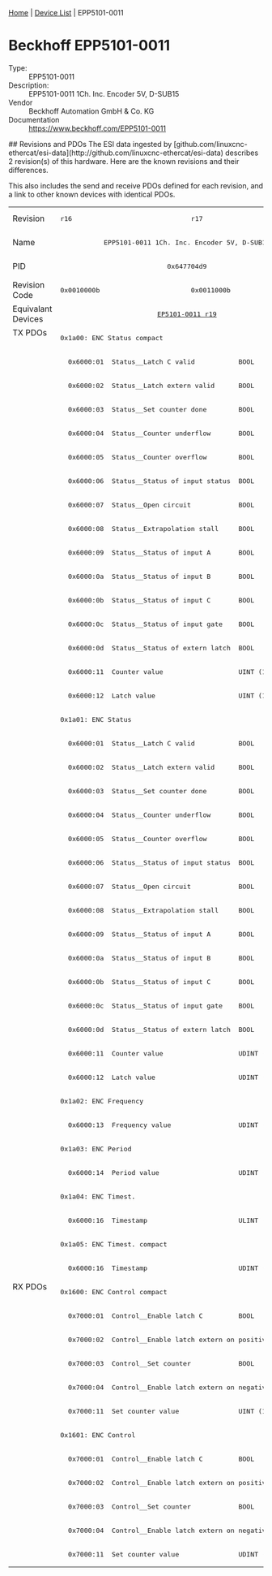 <div class="nav"><a href="/esi-data">Home</a> | <a href="/esi-data/devices">Device List</a> | EPP5101-0011</div>

#  Beckhoff EPP5101-0011

<dl>
  <dt>Type:</dt><dd>EPP5101-0011</dd>
  <dt>Description:</dt><dd>EPP5101-0011 1Ch. Inc. Encoder 5V, D-SUB15</dd>
  <dt>Vendor</dt><dd>Beckhoff Automation GmbH & Co. KG</dd>
  <dt>Documentation</dt><dd><a href="https://www.beckhoff.com/EPP5101-0011">https://www.beckhoff.com/EPP5101-0011</a></dd>
</dl>
## Revisions and PDOs
The ESI data ingested by [github.com/linuxcnc-ethercat/esi-data](http://github.com/linuxcnc-ethercat/esi-data) describes 2 revision(s) of this hardware.  Here are the known revisions and their differences.

This also includes the send and receive PDOs defined for each revision, and a link to other known devices with identical PDOs.

<table>
<tr >
<td class="first">Revision</td>
<td ><pre>r16</pre></td>
<td ><pre>r17</pre></td>
</tr>
<tr >
<td class="first">Name</td>
<td  colspan=2 align="center"><pre>EPP5101-0011 1Ch. Inc. Encoder 5V, D-SUB15</pre></td>
</tr>
<tr >
<td class="first">PID</td>
<td  colspan=2 align="center"><pre>0x647704d9</pre></td>
</tr>
<tr >
<td class="first">Revision Code</td>
<td ><pre>0x0010000b</pre></td>
<td ><pre>0x0011000b</pre></td>
</tr>
<tr >
<td class="first">Equivalant Devices</td>
<td  colspan=2 align="center"><pre><a href="EP5101-0011">EP5101-0011 r19</a></pre></td>
</tr>
<tr class="txpdo pdosection">
<td class="first" rowspan=40 valign=top>TX PDOs</td>
<td colspan=2 align="left"><pre>0x1a00: ENC Status compact</pre></td>
<td></td>
</tr>
<tr class="txpdo">
<td  colspan=2 align="left"><pre>  0x6000:01  Status__Latch C valid           BOOL</pre></td>
</tr>
<tr class="txpdo">
<td  colspan=2 align="left"><pre>  0x6000:02  Status__Latch extern valid      BOOL</pre></td>
</tr>
<tr class="txpdo">
<td  colspan=2 align="left"><pre>  0x6000:03  Status__Set counter done        BOOL</pre></td>
</tr>
<tr class="txpdo">
<td  colspan=2 align="left"><pre>  0x6000:04  Status__Counter underflow       BOOL</pre></td>
</tr>
<tr class="txpdo">
<td  colspan=2 align="left"><pre>  0x6000:05  Status__Counter overflow        BOOL</pre></td>
</tr>
<tr class="txpdo">
<td  colspan=2 align="left"><pre>  0x6000:06  Status__Status of input status  BOOL</pre></td>
</tr>
<tr class="txpdo">
<td  colspan=2 align="left"><pre>  0x6000:07  Status__Open circuit            BOOL</pre></td>
</tr>
<tr class="txpdo">
<td  colspan=2 align="left"><pre>  0x6000:08  Status__Extrapolation stall     BOOL</pre></td>
</tr>
<tr class="txpdo">
<td  colspan=2 align="left"><pre>  0x6000:09  Status__Status of input A       BOOL</pre></td>
</tr>
<tr class="txpdo">
<td  colspan=2 align="left"><pre>  0x6000:0a  Status__Status of input B       BOOL</pre></td>
</tr>
<tr class="txpdo">
<td  colspan=2 align="left"><pre>  0x6000:0b  Status__Status of input C       BOOL</pre></td>
</tr>
<tr class="txpdo">
<td  colspan=2 align="left"><pre>  0x6000:0c  Status__Status of input gate    BOOL</pre></td>
</tr>
<tr class="txpdo">
<td  colspan=2 align="left"><pre>  0x6000:0d  Status__Status of extern latch  BOOL</pre></td>
</tr>
<tr class="txpdo">
<td  colspan=2 align="left"><pre>  0x6000:11  Counter value                   UINT (16 bits)</pre></td>
</tr>
<tr class="txpdo">
<td  colspan=2 align="left"><pre>  0x6000:12  Latch value                     UINT (16 bits)</pre></td>
</tr>
<tr class="txpdo pdosection">
<td  colspan=2 align="left"><pre>0x1a01: ENC Status</pre></td>
</tr>
<tr class="txpdo">
<td  colspan=2 align="left"><pre>  0x6000:01  Status__Latch C valid           BOOL</pre></td>
</tr>
<tr class="txpdo">
<td  colspan=2 align="left"><pre>  0x6000:02  Status__Latch extern valid      BOOL</pre></td>
</tr>
<tr class="txpdo">
<td  colspan=2 align="left"><pre>  0x6000:03  Status__Set counter done        BOOL</pre></td>
</tr>
<tr class="txpdo">
<td  colspan=2 align="left"><pre>  0x6000:04  Status__Counter underflow       BOOL</pre></td>
</tr>
<tr class="txpdo">
<td  colspan=2 align="left"><pre>  0x6000:05  Status__Counter overflow        BOOL</pre></td>
</tr>
<tr class="txpdo">
<td  colspan=2 align="left"><pre>  0x6000:06  Status__Status of input status  BOOL</pre></td>
</tr>
<tr class="txpdo">
<td  colspan=2 align="left"><pre>  0x6000:07  Status__Open circuit            BOOL</pre></td>
</tr>
<tr class="txpdo">
<td  colspan=2 align="left"><pre>  0x6000:08  Status__Extrapolation stall     BOOL</pre></td>
</tr>
<tr class="txpdo">
<td  colspan=2 align="left"><pre>  0x6000:09  Status__Status of input A       BOOL</pre></td>
</tr>
<tr class="txpdo">
<td  colspan=2 align="left"><pre>  0x6000:0a  Status__Status of input B       BOOL</pre></td>
</tr>
<tr class="txpdo">
<td  colspan=2 align="left"><pre>  0x6000:0b  Status__Status of input C       BOOL</pre></td>
</tr>
<tr class="txpdo">
<td  colspan=2 align="left"><pre>  0x6000:0c  Status__Status of input gate    BOOL</pre></td>
</tr>
<tr class="txpdo">
<td  colspan=2 align="left"><pre>  0x6000:0d  Status__Status of extern latch  BOOL</pre></td>
</tr>
<tr class="txpdo">
<td  colspan=2 align="left"><pre>  0x6000:11  Counter value                   UDINT (32 bits)</pre></td>
</tr>
<tr class="txpdo">
<td  colspan=2 align="left"><pre>  0x6000:12  Latch value                     UDINT (32 bits)</pre></td>
</tr>
<tr class="txpdo pdosection">
<td  colspan=2 align="left"><pre>0x1a02: ENC Frequency</pre></td>
</tr>
<tr class="txpdo">
<td  colspan=2 align="left"><pre>  0x6000:13  Frequency value                 UDINT (32 bits)</pre></td>
</tr>
<tr class="txpdo pdosection">
<td  colspan=2 align="left"><pre>0x1a03: ENC Period</pre></td>
</tr>
<tr class="txpdo">
<td  colspan=2 align="left"><pre>  0x6000:14  Period value                    UDINT (32 bits)</pre></td>
</tr>
<tr class="txpdo pdosection">
<td  colspan=2 align="left"><pre>0x1a04: ENC Timest.</pre></td>
</tr>
<tr class="txpdo">
<td  colspan=2 align="left"><pre>  0x6000:16  Timestamp                       ULINT (64 bits)</pre></td>
</tr>
<tr class="txpdo pdosection">
<td  colspan=2 align="left"><pre>0x1a05: ENC Timest. compact</pre></td>
</tr>
<tr class="txpdo">
<td  colspan=2 align="left"><pre>  0x6000:16  Timestamp                       UDINT (32 bits)</pre></td>
</tr>
<tr class="rxpdo pdosection">
<td class="first" rowspan=12 valign=top>RX PDOs</td>
<td colspan=2 align="left"><pre>0x1600: ENC Control compact</pre></td>
<td></td>
</tr>
<tr class="rxpdo">
<td  colspan=2 align="left"><pre>  0x7000:01  Control__Enable latch C         BOOL</pre></td>
</tr>
<tr class="rxpdo">
<td  colspan=2 align="left"><pre>  0x7000:02  Control__Enable latch extern on positive edge  BOOL</pre></td>
</tr>
<tr class="rxpdo">
<td  colspan=2 align="left"><pre>  0x7000:03  Control__Set counter            BOOL</pre></td>
</tr>
<tr class="rxpdo">
<td  colspan=2 align="left"><pre>  0x7000:04  Control__Enable latch extern on negative edge  BOOL</pre></td>
</tr>
<tr class="rxpdo">
<td  colspan=2 align="left"><pre>  0x7000:11  Set counter value               UINT (16 bits)</pre></td>
</tr>
<tr class="rxpdo pdosection">
<td  colspan=2 align="left"><pre>0x1601: ENC Control</pre></td>
</tr>
<tr class="rxpdo">
<td  colspan=2 align="left"><pre>  0x7000:01  Control__Enable latch C         BOOL</pre></td>
</tr>
<tr class="rxpdo">
<td  colspan=2 align="left"><pre>  0x7000:02  Control__Enable latch extern on positive edge  BOOL</pre></td>
</tr>
<tr class="rxpdo">
<td  colspan=2 align="left"><pre>  0x7000:03  Control__Set counter            BOOL</pre></td>
</tr>
<tr class="rxpdo">
<td  colspan=2 align="left"><pre>  0x7000:04  Control__Enable latch extern on negative edge  BOOL</pre></td>
</tr>
<tr class="rxpdo">
<td  colspan=2 align="left"><pre>  0x7000:11  Set counter value               UDINT (32 bits)</pre></td>
</tr>
</table>
